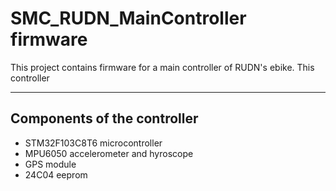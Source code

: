 SMC_RUDN_MainController firmware
================================

This project contains firmware for a main controller of RUDN's ebike. This controller  

--------------

Components of the controller
----------------------------

- STM32F103C8T6 microcontroller
- MPU6050 accelerometer and hyroscope
- GPS module
- 24C04 eeprom
